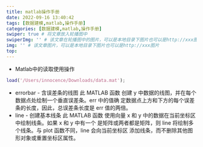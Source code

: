 ```yaml
---
title: matlab操作手册
date: 2022-09-16 13:40:42
tags: [数据建模,matlab,操作手册]
categories: [数据建模,matlab,操作手册]
swiper: true # 将文章放入轮播图中
swiperImg: '' # 该文章在轮播图中的图片，可以是本地目录下图片也可以是http://xxx图片
img: '' # 该文章图片，可以是本地目录下图片也可以是http://xxx图片
top: 
---
```

- Matlab中的读取使用操作
```matlab
load('/Users/innocence/Downloads/data.mat');
```

-  errorbar - 含误差条的线图
    此 MATLAB 函数 创建 y 中数据的线图，并在每个数据点处绘制一个垂直误差条。err 中的值确
    定数据点上方和下方的每个误差条的长度，因此，总误差条长度是 err 值的两倍。
-  line - 创建基本线条
    此 MATLAB 函数 使用向量 x 和 y 中的数据在当前坐标区中绘制线条。如果 x 和 y 中有一个
    是矩阵或两者都是矩阵，则 line 将绘制多个线条。与 plot 函数不同，line 会向当前坐标区
    添加线条，而不删除其他图形对象或重置坐标区属性。